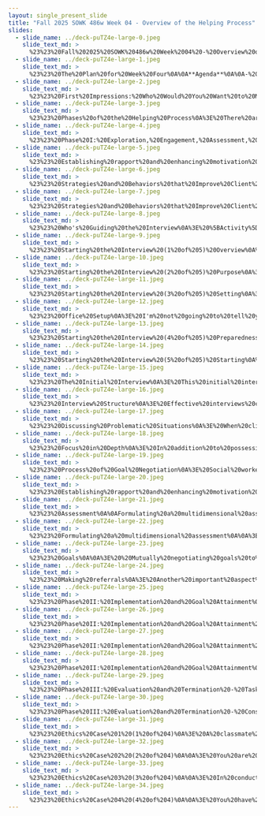 ```yaml
---
layout: single_present_slide
title: "Fall 2025 SOWK 486w Week 04 - Overview of the Helping Process"
slides:
  - slide_name: ../deck-puTZ4e-large-0.jpeg
    slide_text_md: >
      %23%23%20Fall%202025%20SOWK%20486w%20Week%2004%20-%20Overview%20of%20the%20Helping%20Process%0A%0Atitle:%20Fall%202025%20SOWK%20486w%20Week%2004%20-%20Overview%20of%20the%20Helping%20Process%0Adate:%202025-09-12%2012:30:28%0Alocation:%20Heritage%20University%0Atags:%0A%20%20-%20Heritage%20University%0A%20%20-%20BASW%20Program%0A%20%20-%20SOWK%20486w%0Apresentation_video:%20%3E%0A%20%20%22%22%0Adescription:%20%3E%0A%0AWeek%20four%20is%20a%20continuation%20of%20laying%20the%20groundwork%20for%20this%20course.%20It%20is%20focused%20on%20providing%20an%20overview%20of%20the%20helping%20process.%20The%20Hepworth%20et%20al.%20(2023)%20text%20formats%20the%20helping%20process%20into%20three%20phases.%20%0A%0A-%20Phase%201:%20Exploration,%20Engagement,%20Assessment,%20and%20Planning%0A-%20Phase%20II:%20Implementation%20and%20Goal%20Attainment%0A-%20Phase%20III:%20Evaluation%20and%20Termination%0A%0ADuring%20the%20session,%20we%20will%20be%20examining%20an%20overview%20of%20considerations%20we%20should%20have%20in%20each%20of%20the%20phases.%20We%20will%20also%20be%20looking%20at%20how%20we%20set%20the%20environment%20with%20our%20clients%20and%20what%20the%20interviewing%20process%20looks%20like.%20Finally,%20we%20will%20spend%20some%20time%20discussing%20some%20potential%20ethical%20dilemmas.%20The%20agenda%20is:%0A%0A-%20Overview%20of%20the%20three%20phases%20of%20the%20helping%20process%0A-%20Setting%20the%20environment%0A-%20Interviewing%20clients%0A-%20Practice%20with%20ethical%20dilemmas%0A%0AThe%20learning%20objectives%20this%20week%20include:%0A%0A-%20Describe%20the%20three%20phases%20of%20the%20helping%20process%20and%20identify%20key%20tasks%20associated%20with%20each%20phase.%0A-%20Demonstrate%20strategies%20for%20creating%20a%20supportive%20environment%20during%20client%20interviews,%20including%20setting,%20preparedness,%20and%20rapport-building.%0A-%20Practice%20and%20evaluate%20techniques%20for%20starting%20the%20interview,%20engaging%20clients,%20and%20initiating%20assessment.%0A-%20Identify%20behaviors%20and%20communication%20styles%20that%20enhance%20or%20inhibit%20client%20trust%20and%20motivation.%0A-%20Analyze%20ethical%20dilemmas%20using%20professional%20values%20and%20guidelines%20to%20inform%20decision-making%20in%20complex%20situations.%0A%0A
  - slide_name: ../deck-puTZ4e-large-1.jpeg
    slide_text_md: >
      %23%23%20The%20Plan%20for%20Week%20Four%0A%0A**Agenda**%0A%0A-%20Overview%20of%20the%20three%20phases%20of%20the%20helping%20process%0A-%20Setting%20the%20environment%0A-%20Interviewing%20clients%0A-%20Practice%20with%20ethical%20dilemmas%0A%0A**Learning%20Objectives**%0A%0A-%20Describe%20the%20three%20phases%20of%20the%20helping%20process%20and%20identify%20key%20tasks%20associated%20with%20each%20phase.%0A-%20Demonstrate%20strategies%20for%20creating%20a%20supportive%20environment%20during%20client%20interviews,%20including%20setting,%20preparedness,%20and%20rapport-building.%0A-%20Practice%20and%20evaluate%20techniques%20for%20starting%20the%20interview,%20engaging%20clients,%20and%20initiating%20assessment.%0A-%20Identify%20behaviors%20and%20communication%20styles%20that%20enhance%20or%20inhibit%20client%20trust%20and%20motivation.%0A-%20Analyze%20ethical%20dilemmas%20using%20professional%20values%20and%20guidelines%20to%20inform%20decision-making%20in%20complex%20situations.%0A%0A
  - slide_name: ../deck-puTZ4e-large-2.jpeg
    slide_text_md: >
      %23%23%20First%20Impressions:%20Who%20Would%20You%20Want%20to%20Meet%0A%3E%20Making%20a%20good%20impression%20is%20essential.%0A%0A%5BSmall%20Group%20Activity%5D%20Think%20of%20a%20person%20you%20would%20want%20to%20meet%20in%20history.%20Ask%20them%20to%20imagine%20that%20they%20have%20won%20a%20competition%20to%20meet%20and%20interview%20that%20person%20this%20afternoon%20for%20a%20local%20TV%20station.%20Talk%20with%20a%20partner%20about%20the%20following:%0A%0A-%20What%20would%20you%20do%3F%0A-%20What%20would%20you%20wear%3F%0A-%20How%20would%20you%20feel%3F%0A%0A%5BWhole%20Class%20Activity%20-%20Discussion%5D%20Lead%20the%20discussion%20to%20get%20them%20to%20recognize%20they%20would%20make%20an%20effort%20with%20their%20appearance%20and%20their%20behavior%20because%20they%20wanted%20to%20impress%20the%20person.%0A%0ARelate%20this%20to%20making%20a%20good%20impression%20with%20clients%20and%20colleagues.%0A%0A-%20appearance%0A-%20body%20language%0A-%20greeting%0A-%20answering%20a%20query%20/%20helping%20the%20customer%0A-%20housekeeping%20and%20tidiness%0A%0AActivity%20based%20on%20Customer%20Service%20Training%20Helper%20(n.d.).%0A%0A%5BWhole%20Group%20Activity%5D%20Share%20a%20positive%20first%20impression%20that%20you%20had%20of%20somebody%20and%20how%20it%20impacted%20your%20relationship%20with%20them.%0A%0A%3Cdiv%20style%3D%22text-align:%20center%22%20markdown%3D%221%22%3E%0AReference%0A%3C/div%3E%0A%3Cdiv%20style%3D%22margin:%200%200%200%202em;%20text-indent:%20-2em;%22%20markdown%3D%221%22%3E%0A%0ACustomer%20Service%20Training%20Helper%20(n.d.)%20Training%20activity%20good%20impressions.%20%3Chttps://www.customer-service-training-helper.com/training-activity-good-impressions.html%3E%0A%0A%3C/div%3E%0A%0A
  - slide_name: ../deck-puTZ4e-large-3.jpeg
    slide_text_md: >
      %23%23%20Phases%20of%20the%20Helping%20Process%0A%3E%20There%20are%20three%20phases%20outlined%20in%20the%20text%20regarding%20the%20helping%20process.%20This%20semester,%20we%20will%20be%20going%20more%20in-depth%20through%20them%20as%20the%20weeks%20go%20on.%20Today%20is%20intended%20to%20be%20an%20introduction%20to%20the%20overall%20process.%0A%0APhase%20I:%20Exploration,%20Engagement,%20Assessment,%20and%20Planning%0APhase%20II:%20Implementation%20and%20Goal%20Attainment%0APhase%20III:%20Evaluation%20and%20Termination%0A%0A%5BWhole%20Group%20Activity%5D%20Does%20helping%20need%20to%20be%20structured%20in%20a%20systemic%20process%20like%20this%3F%20What%20are%20some%20of%20the%20potential%20benefits%20or%20challenges%20to%20having%20it%20structured%20like%20this%3F%0A%0A(Hepworth%20et%20al.,%202023)%0A%0A
  - slide_name: ../deck-puTZ4e-large-4.jpeg
    slide_text_md: >
      %23%23%20Phase%20I:%20Exploration,%20Engagement,%20Assessment,%20and%20Planning%0A%0A**Exploring%20Clients'%20Problems**%0A%0A%3E%20For%20every%20one%20of%20us,%20first%20impressions%20matter.%20The%20first%20meeting%20with%20a%20client%20is%20important%20and%20we%20should%20attempt%20to%20make%20it%20as%20good%20as%20possible.%20Consider%20the%20activity%20we%20started%20with%20this%20morning%20thinking%20about%20first%20impressions.%0A%0AExplaining%20the%20process%20the,%20the%20services,%20and%20yourself%0A%0A-%20Potential%20clients%20may%20be%20anxious%20about%20the%20prospect%20of%20seeking%20help%20and%20lack%20knowledge%20about%20what%20to%20expect%0A-%20First%20impressions.%0A%0A%5BSmall%20Group%20Activity%5D%20Practice%20what%20you%20might%20say%20at%20your%20practicum.%0A%0A(Hepworth%20et%20al.,%202023)%0A%0A%0A
  - slide_name: ../deck-puTZ4e-large-5.jpeg
    slide_text_md: >
      %23%23%20Establishing%20rapport%20and%20enhancing%20motivation%20-%20Rapport%0A%3E%20Rapport%20is%20one%20of%20the%20most%20critical%20aspects%20of%20the%20client-clinician%20relationship%20and%20is%20highly%20related%20to%20positive%20outcomes.%20This%20rapport%20can%20also%20be%20connected%20to%20a%20client's%20motivation%20and%20willingness%20to%20change.%0A%0A%3E%20%5BPartner%20Group%20Activity%5D%20Talk%20to%20a%20partner%20about%20somebody%20with%20whom%20you%20have%20a%20robust%20rapport.%20Talk%20about%20how%20that%20relationship%20is,%20and%20how%20you%20know%20that%20you%20have%20a%20good%20rapport%20with%20them.%0A%0A%3E%20%5BSmall%20Group%20Activity%5D%20Turn%20your%20partners%20into%20groups%20of%20four,%20and%20discuss%20how%20you%20know%20that%20you%20have%20a%20good%20rapport%20with%20that%20person,%20what%20it%20looks%20like%0A%0A%3E%20%5BWhole%20Class%20Activity%5D%20Brainstorm%20writing%20on%20the%20whiteboard,%20potential%20ways%20of%20developing%20rapport%20with%20clients.%0A%0A(Hepworth%20et%20al.,%202023)%0A%0A
  - slide_name: ../deck-puTZ4e-large-6.jpeg
    slide_text_md: >
      %23%23%20Strategies%20and%20Behaviors%20that%20Improve%20Client%20Trust%20(1%20of%202)%0A%3E%20Leach%20(2015)%20describes%20some%20strategies%20and%20behaviors%20that%20improve%20client%20trust,%20communication,%20and%20rapport.%0A%0A**Maintain**%0A%0A-%20Client%20comfort%0A-%20Confidentiality%20%26%20trust%0A-%20Enthusiasm%0A-%20A%20collaborative%20relationship%0A-%20Interest%20in%20client%20concerns%0A-%20Objectivity%0A-%20Attentiveness%0A-%20Eye%20contact%0A-%20An%20open%20posture%0A%0A**Avoid**%0A%0A-%20Passing%20judgment%0A-%20Jargon%20and%20technical%20language%0A-%20An%20authoritarian%20demeanor%0A-%20Interruptions%0A%0A
  - slide_name: ../deck-puTZ4e-large-7.jpeg
    slide_text_md: >
      %23%23%20Strategies%20and%20Behaviors%20that%20Improve%20Client%20Trust%20(2%20of%202)%0A%3E%20Leach%20goes%20on%20to%20talk%20about%20how%20we%20should%20be%20and%20what%20we%20should%20use.%0A%0A**Be**%0A%0A-%20Dependable%0A-%20Open%20minded%0A-%20Flexible%0A-%20Reassuring%20%26%20supportive%0A-%20Confident%0A-%20Friendly%0A-%20Genuine%0A-%20Warm%0A-%20Sincere%0A-%20Honest%0A-%20Empowering%0A-%20Engaging%20and%20interactive%0A-%20Respectful%20of%20client%20wishes%20and%20needs%0A-%20Sensitive%0A-%20Empathetic%0A-%20Altruistic%0A%0A**Use**%0A%0A-%20Open-ended%20questions%0A-%20Rationales%20for%20procedures,%20treatments,%20and%20decisions%0A%0A%3Cdiv%20style%3D%22text-align:%20center%22%20markdown%3D%221%22%3E%0AReference%0A%3C/div%3E%0A%3Cdiv%20style%3D%22margin:%200%200%200%202em;%20text-indent:%20-2em;%22%20markdown%3D%221%22%3E%0A%0ALeach,%20M.%20J.%20(2005).%20Rapport:%20A%20key%20to%20treatment%20success.%20_Complementary%20Therapies%20in%20Clinical%20Practice,%2011_(4),%20262%E2%80%93265.%20%3Chttps://doi.org/10.1016/j.ctcp.2005.05.005%3E%0A%0A%3C/div%3E%0A%0A
  - slide_name: ../deck-puTZ4e-large-8.jpeg
    slide_text_md: >
      %23%23%20Who's%20Guiding%20the%20Interview%0A%3E%20%5BActivity%5D%20Watch%20the%20video%20clip%20from%20The%20Office:%20Who's%20Leading%20the%20Interview%0A%0A%3E%20%5BWhole%20Class%20Activity%5D%20Who%20was%20leading%20the%20interview%0A%0A%3E%20This%20is%20not%20what%20we%20want%20to%20happen%20in%20our%20session.%0A%0A%0A
  - slide_name: ../deck-puTZ4e-large-9.jpeg
    slide_text_md: >
      %23%23%20Starting%20the%20Interview%20(1%20of%205)%20Overview%0A%3E%20With%20this%20understanding%20of%20the%20importance%20of%20both%20starting%20the%20client/worker%20relationship%20and%20developing%20rapport,%20the%20start%20of%20the%20interview%20is%20where%20this%20begins.%20Kirst-Ashman%20and%20Hull%20(2015)%20describe%20strategies%20we%20should%20be%20using%20as%20we%20start%20an%20interview.%20These%20include:%0A%0A-%20Purpose%0A-%20Setting%0A-%20Preparedness%0A-%20Starting%0A%0A
  - slide_name: ../deck-puTZ4e-large-10.jpeg
    slide_text_md: >
      %23%23%20Starting%20the%20Interview%20(2%20of%205)%20Purpose%0A%3E%20Making%20sure%20that%20we%20are%20clear%20as%20to%20what%20the%20purpose%20is%0A%0ADiscuss%20the%20way%20the%20concept%20of%20an%20interview%20is.%0A%0A-%20The%20primary%20goal%20of%20any%20interview%20is%20effective%20communication%20with%20the%20client.%0A-%20Interviews%20make%20use%20of%20communication%20with%20clients%20to%20solve%20problems,%20encourage%20positive%20change,%20and%20promote%20clients'%20well-being.%0A%0A(Kirst-Ashman%20%26%20Hull,%202015)%0A%0A%0A
  - slide_name: ../deck-puTZ4e-large-11.jpeg
    slide_text_md: >
      %23%23%20Starting%20the%20Interview%20(3%20of%205)%20Setting%0A%3E%20Thinking%20about%20the%20setting%20of%20the%20interview%20is%20also%20essential.%0A%0A-%20**Variety%20of%20Settings**:%20The%20interview%20setting%20can%20occur%20in%20a%20variety%20of%20settings%20depending%20on%20the%20field%20of%20practice%20and%20type%20of%20agency.%20%20%0A-%20**How%20do%20we%20present%20ourselves%3F**%20%0A%09*%20When%20deciding%20how%20to%20dress%20for%20an%20interview,%20it%20is%20important%20to%20remember%20that%20your%20general%20appearance%20will%20make%20an%20impression.%20%0A%09*%20You%20want%20to%20be%20aware%20of%20how%20the%20clients%20react%20to%20how%20you%20dress.%0A-%20**Timeliness**%20Be%20prompt%20so%20that%20the%20client%20sees%20that%20you%20feel%20the%20time%20spent%20with%20them%20is%20crucial.%0A%0A(Kirst-Ashman%20%26%20Hull,%202015)%0A%0A
  - slide_name: ../deck-puTZ4e-large-12.jpeg
    slide_text_md: >
      %23%23%20Office%20Setup%0A%3E%20I'm%20not%20going%20to%20tell%20you%20how%20to%20set%20up%20your%20office...%20I'm%20not%20going%20to%20say%20to%20you,%20%22sit%20behind%20a%20desk!%22%20or%20%22don't%20sit%20behind%20a%20desk.%22%0A%0A%5BWhole%20Group%20Activity%5D%20Discuss%20considerations%20related%20to%20office%20set%20up.%20%0A%0A-%20What%20do%20you%20believe%20is%20important%20to%20think%20about%20when%20you%20evaluate%20your%20meeting%20space%3F%0A-%20What%20is%20important%20to%20think%20about%20when%20you%20are%20evaluating%20your%20meeting%20space%20in%20some%20other%20location%3F%0A%0A%3E%20We%20should%20be%20thinking%20about%20what%20we%20do,%20why%20we%20do%20it,%20and%20how%20we%20do%20it.%20%20Reevaluating%20our%20practice.%0A%0A
  - slide_name: ../deck-puTZ4e-large-13.jpeg
    slide_text_md: >
      %23%23%20Starting%20the%20Interview%20(4%20of%205)%20Preparedness%0A%3E%20To%20make%20a%20positive%20impression,%20we%20should%20be%20prepared%20before%20the%20interview.%0A%0A-%20What%20information%20do%20you%20need%20to%20gather%3F%0A-%20**How%20long%20is%20the%20interview%20time%20frame**%20(i.e.,%20when%20it%20is%20to%20start%20and%20when%20it%20is%20to%20end).%0A-%20**Identify%20the%20purpose**:%20you%20should%20have%20an%20idea%20of%20what%20you%20want%20to%20accomplish%20by%20the%20end%20of%20the%20interview.%0A%0A(Kirst-Ashman%20%26%20Hull,%202015)%0A%0A
  - slide_name: ../deck-puTZ4e-large-14.jpeg
    slide_text_md: >
      %23%23%20Starting%20the%20Interview%20(5%20of%205)%20Starting%0A%3E%20Once%20we%20have%20determined%20the%20purpose,%20setting,%20and%20are%20prepared...%20we%20actually%20have%20to%20start%20the%20interview.%0A%0A-%20Greeting%0A%09*%20Initial%20introductions,%20names%20are%20exchanged%20with%20typical%20pleasantries%20such%20as%20%22It's%20nice%20to%20meet%20you.%22%0A%09*%20Using%20surnames%20is%20a%20good%20idea%20since%20it%20implies%20greater%20respect%0A%09*%20Handshakes%20are%20often%20appropriate%20when%20culturally%20appropriate.%0A%09*%20%5BDiscussion%5D%20Regarding%20surnames%20/%20formal%20language%20(ES)%0A-%20Alleviate%20clients'%20anxiety%20(think%20unknown)%0A%09*%20Alleviating%20the%20client's%20anxiety,%20you%20do%20this%20by%20starting%20where%20the%20client%20is%20or%20putting%20yourself%20in%20the%20client's%20shoes.%0A%09*%20The%20client%20may%20have%20many%20questions%20as%20to%20what%20to%20expect%20from%20the%20interview,%20and%20this%20causes%20anxiety,%20or%20you%20may%20get%20someone%20who%20is%20forced%20to%20see%20you,%20and%20it%20will%20be%20important%20for%20you%20to%20use%20your%20empathy%20skills%20at%20this%20point%20to%20help%20the%20client%20feel%20less%20agitated.%0A%09*%20Portray%20confidence%20and%20competence%0A%0A%3E%20Discuss%20how%20I%20generally%20start%20my%20initial%20contact%0A%0A-%20Beginning%20statement%20of%20purpose%20and%20role.%0A-%20Clearly%20explain%20the%20interview's%20purpose%20to%20the%20client%0A-%20The%20workers'%20role%20to%20the%20client%0A-%20Encouraging%20the%20client%20to%20share%20thoughts%20and%20feelings%20about%20the%20interview%20and%20what's%20being%20said%0A-%20Make%20a%20statement%20about%20the%20usefulness%20of%20the%20intervention%20process%0A%0A(Kirst-Ashman%20%26%20Hull,%202015)%0A%0A%3Cdiv%20style%3D%22text-align:%20center%22%20markdown%3D%221%22%3E%0AReference%0A%3C/div%3E%0A%3Cdiv%20style%3D%22margin:%200%200%200%202em;%20text-indent:%20-2em;%22%20markdown%3D%221%22%3E%0A%0AKirst-Ashman,%20K.%20K.,%20%26%20Hull,%20G.%20H.%20(2015).%20_Understanding%20Generalist%20Practice_%20(7th%20ed.).%20Cengage%20Learning.%20%0A%0A%3C/div%3E%0A%0A
  - slide_name: ../deck-puTZ4e-large-15.jpeg
    slide_text_md: >
      %23%23%20The%20Initial%20Interview%0A%3E%20This%20initial%20interview%20introduction%20could%20be%20used%20to%20present%20for%20your%20role-play%20video%20(along%20with%20some%20further%20questions%20related%20to%20an%20assessment).%0A%0A%5BWhole%20Class%20Activity%5D%20Demonstrate%20the%20initial%20interview%20process%0A%0A-%20Beginning%20statement%20of%20purpose%20and%20role.%0A-%20Clearly%20explain%20the%20interview's%20purpose%20to%20the%20client%0A-%20Describe%20the%20worker's%20role%20to%20the%20client%0A-%20Encouraging%20the%20client%20to%20share%20thoughts%20and%20feelings%20about%20the%20interview%20and%20what's%20being%20said%0A-%20Make%20a%20statement%20about%20the%20usefulness%20of%20the%20intervention%20process%0A%0A%5BSmall%20Group%20Activity%5D%20Working%20with%20partners,%20practice%20doing%20this%20initial%20part%20of%20the%20interview.%0A%0A%5BWhole%20Class%20Activity%5D%20Have%20one%20or%20two%20volunteers%20come%20and%20do%20the%20initial%20part%20as%20well.%0A%0A
  - slide_name: ../deck-puTZ4e-large-16.jpeg
    slide_text_md: >
      %23%23%20Interview%20Structure%0A%3E%20Effective%20interviews%20conform%20to%20a%20general%20structure,%20share%20specific%20properties,%20and%20reflect%20the%20interviewer%E2%80%99s%20use%20of%20basic%20skills.%0A%0A-%20**Rapport**%20with%20clients%20fosters%20open%20and%20free%20communication,%20which%20is%20the%20hallmark%20of%20compelling%20interviews.%0A-%20**Starting%20with%20client%20motivation**%20aids%20social%20workers%20in%20establishing%20and%20sustaining%20rapport%20and%20in%20maintaining%20psychological%20contact%20with%20clients.%0A-%20When%20ethnic%20minority%20and%20immigrant%20clients%20have%20virtually%20no%20command%20of%20the%20English%20language,%20effective%20communication%20requires%20the%20**use%20of%20an%20interpreter**%20of%20the%20same%20ethnicity%20as%20the%20client,%20so%20that%20the%20social%20worker%20and%20client%20bridge%20both%20cultural%20value%20differences%20and%20language%20differences.%0A%0A(Hepworth%20et%20al.,%202023)%0A%0A
  - slide_name: ../deck-puTZ4e-large-17.jpeg
    slide_text_md: >
      %23%23%20Discussing%20Problematic%20Situations%0A%3E%20When%20clients%20indicate%20that%20they%20are%20ready%20to%20discuss%20their%20problematic%20situations,%20it%20is%20appropriate%20to%20begin%20the%20process%20of%20exploring%20their%20concerns.%0A%0A-%20Before%20exploring%20problems,%20it%20is%20important%20to%20**determine%20clients%E2%80%99%20expectations**...%0A-%20**Cultural%20Differences**:%20can%20vary%20considerably%20and%20are%20influenced%20by%20socioeconomic%20level,%20cultural%20background,%20level%20of%20sophistication,%20and%20previous%20experience%20with%20helping%20professionals.%0A-%20During%20the%20exploration%20process,%20the%20social%20worker%20**assesses%20the%20significance%20of%20information**%20revealed%20as%20the%20client%20discusses%20problems%20and%20interacts%20with%20the%20social%20worker,%20group%20members,%20or%20significant%20others.%0A%0A(Hepworth%20et%20al.,%202023)%0A%0A
  - slide_name: ../deck-puTZ4e-large-18.jpeg
    slide_text_md: >
      %23%23%20Focus%20in%20Depth%0A%3E%20In%20addition%20to%20possessing%20discrete%20skills%20needed%20to%20elicit%20detailed%20information,%20social%20workers%20must%20be%20able%20to%20maintain%20the%20focus%20on%20problems%20until%20they%20have%20elicited%20comprehensive%20information.%0A%0A-%20**Outlines**%20that%20list%20essential%20questions%20to%20be%20answered%20for%20a%20given%20situation%20or%20problem%20can%20prove%20extremely%20helpful%20to%20beginning%20social%20workers.%0A-%20During%20the%20process%20of%20exploration,%20social%20workers%20must%20be%20keenly%20sensitive%20to%20clients%E2%80%99%20**moment-to-moment%20emotional%20reactions**%20and%20to%20the%20part%20that%20emotional%20patterns%20play%20in%20their%20difficulties.%0A-%20Because%20_thought%20patterns,%20beliefs,%20and%20attitudes_%20are%20powerful%20determinants%20of%20behavior,%20it%20is%20vital%20to%20explore%20**clients%E2%80%99%20opinions%20and%20interpretations**%20of%20those%20circumstances%20and%20events%20deemed%20salient%20to%20their%20difficulties.%0A-%20Because%20of%20the%20prevalence%20and%20magnitude%20of%20problems%20associated%20with%20**substance%20abuse,%20violence,%20and%20sexual%20abuse**%20in%20society,%20the%20possibility%20that%20these%20problems%20contribute%20to%20or%20represent%20the%20primary%20source%20of%20clients%E2%80%99%20difficulties%20should%20be%20routinely%20explored.%0A%0A(Hepworth%20et%20al.,%202023)%0A%0A
  - slide_name: ../deck-puTZ4e-large-19.jpeg
    slide_text_md: >
      %23%23%20Process%20of%20Goal%20Negotiation%0A%3E%20Social%20workers%20introduce%20the%20process%20of%20goal%20negotiation%20by%20explaining%20the%20rationale%20for%20formulating%20the%20goals.%0A%0A-%20**Ending%20the%20interview%20process**%20During%20the%20final%20portion%20of%20the%20interview%20process,%20social%20workers%20should%20suggest%20the%20length%20and%20frequency%20of%20sessions,%20who%20will%20participate%20in%20them,%20the%20means%20of%20accomplishing%20goals,%20the%20duration%20of%20the%20helping%20period,%20fees,%20and%20other%20relevant%20matters.%0A-%20**Continued%20use%20of%20interviewing%20skills**:%20During%20Phase%20II%20of%20the%20helping%20process,%20interviewing%20skills%20are%20used%20to%20help%20clients%20accomplish%20their%20goals.%0A%0A(Hepworth%20et%20al.,%202023)%0A%0A
  - slide_name: ../deck-puTZ4e-large-20.jpeg
    slide_text_md: >
      %23%23%20Establishing%20rapport%20and%20enhancing%20motivation%20-%20Other%0A%3E%20Along%20with%20rapport,%20there%20are%20other%20important%20factors%20that%20we%20need%20to%20consider%20as%20we%20think%20about%20the%20clinician's%20goal%20of%20establishing%20rapport%20and%20enhancing%20motivation.%0A%0A*%20Strengths-based%20approach%0A%20%20%20%20-%20%5BWhole%20Class%20Activity%5D%20Discuss%20what%20a%20strengths-based%20approach%20is.%0A%20%20%20%20-%20Discuss%20functional%20strengths%20vs.%20strengths%0A%20%20%20%20-%20Assists%20in%20both%20establishing%20rapport%20and%20enhancing%20motivation.%0A*%20Stages%20of%20change%0A%20%20%20%20-%20especially%20pre-contemplation%20and%20contemplation%0A%0A(Hepworth%20et%20al.,%202023)%0A%0A
  - slide_name: ../deck-puTZ4e-large-21.jpeg
    slide_text_md: >
      %23%23%20Assessment%0A%0AFormulating%20a%20multidimensional%20assessment%20of%20the%20problem,%20identifying%20systems%20that%20play%20a%20significant%20role%20in%20the%20difficulties,%20and%20identifying%20relevant%20resources%20that%20can%20be%20tapped%20or%20must%20be%20developed%0A%0A%3E%20%22Exploration%20begins%20by%20attending%20to%20the%20emotional%20states%20and%20immediate%20concerns%20manifested%20by%20the%20client.%20Gradually,%20the%20social%20worker%20broadens%20the%20exploration%20to%20encompass%20relevant%20systems%20(individual,%20interpersonal,%20and%20environmental)%20and%20explores%20the%20most%20critical%20aspects%20of%20the%20problem%20in%20depth.%22%20(Hepworth%20et%20al.,%202023,%20p.%2040)%0A%0A
  - slide_name: ../deck-puTZ4e-large-22.jpeg
    slide_text_md: >
      %23%23%20Formulating%20a%20multidimensional%20assessment%0A%0A%3E%20Formulating%20a%20multidimensional%20assessment%20of%20the%20problem,%20identifying%20systems%20that%20play%20a%20significant%20role%20in%20the%20difficulties,%20and%20identifying%20relevant%20resources%20that%20can%20be%20tapped%20or%20must%20be%20developed%0A%0A%3E%20Social%20workers%20end%20up%20taking%20moment-by-moment%20assessments%20of%20a%20client%E2%80%A6%0A%0A-%20Behavior%0A-%20Thoughts%0A-%20Beliefs%0A-%20Emotions%0A-%20Information%20revealed%20(during%20an%20interview)%0A%0A(Hepworth%20et%20al.,%202023)%0A%0A
  - slide_name: ../deck-puTZ4e-large-23.jpeg
    slide_text_md: >
      %23%23%20Goals%0A%0A%3E%20%20Mutually%20negotiating%20goals%20to%20be%20accomplished%20in%20remedying%20or%20alleviating%20problems%20and%20formulating%20a%20contract%0A%0A-%20Formulating%20a%20contract%0A-%20Solution-focused%20approach%0A%0A%5BWhole%20Group%20Activity%5D%20Relate%20to%20experience%0A%0A-%20My%20view%20of%20solution-focused%20brief%20therapy%0A-%20Discussion%20week%20two%0A%0A(Hepworth%20et%20al.,%202023)%0A%0A
  - slide_name: ../deck-puTZ4e-large-24.jpeg
    slide_text_md: >
      %23%23%20Making%20referrals%0A%3E%20Another%20important%20aspect%20of%20the%20first%20phase%20of%20the%20helping%20process%20is%20that%20of%20making%20referrals.%0A%0A%22Linking%20clients%20to%20other%20resource%20systems%20requires%20careful%20handling%20if%20clients%20are%20to%20follow%20through%20in%20seeking%20and%20obtaining%20essential%20resources.%22%0A%0A(Hepworth%20et%20al.,%202023)%0A%0A
  - slide_name: ../deck-puTZ4e-large-25.jpeg
    slide_text_md: >
      %23%23%20Phase%20II:%20Implementation%20and%20Goal%20Attainment%0A%3E%20implementation%20and%20goal%20attainment%20are%20the%20second%20phase%20of%20the%20helping%20process.%0A%0A(Hepworth%20et%20al.,%202023)%0A%0A
  - slide_name: ../deck-puTZ4e-large-26.jpeg
    slide_text_md: >
      %23%23%20Phase%20II:%20Implementation%20and%20Goal%20Attainment%20(1%20of%202)%0A%3E%20There%20are%20several%20goals%20and%20tasks%20that%20a%20clinician%20must%20accomplish%20during%20the%20implementation%20and%20goal%20attainment%20phase.%20These%20include...%0A%0A1.%20Prioritize%20goals%20into%20general%20and%20specific%20tasks%0A2.%20Select%20and%20implement%20interventions%0A3.%20Plan%20task%20implementation,%20enhancing%20self-efficacy%0A4.%20Maintain%20focus%20within%20sessions%0A%0A(Hepworth%20et%20al.,%202023)%0A%0A
  - slide_name: ../deck-puTZ4e-large-27.jpeg
    slide_text_md: >
      %23%23%20Phase%20II:%20Implementation%20and%20Goal%20Attainment%20(2%20of%202)%0A%0A5.%20Maintain%20continuity%20between%20sessions%0A6.%20Monitor%20progress%0A7.%20Identify%20and%20address%20barriers%20to%20change%0A8.%20Employ%20appropriate%20self-disclosure%20and%20assertiveness%20to%20facilitate%20change%0A%0A(Hepworth%20et%20al.,%202023)%0A%0A
  - slide_name: ../deck-puTZ4e-large-28.jpeg
    slide_text_md: >
      %23%23%20Phase%20II:%20Implementation%20and%20Goal%20Attainment%0A%3E%20several%20factors%20need%20to%20be%20evaluated%20as%20a%20part%20of%20the%20implementation%20and%20goal%20attainment%20phase.%20These%20include%0A%0A*%20__Enhancing%20self-efficacy__:%20%22an%20expectation%20or%20belief%20that%20one%20can%20accomplish%20tasks%20or%20perform%20behaviors%20associated%20with%20specified%20goals%22%0A*%20Monitoring%20progress%0A%20%20%20%20-%20We%20monitor%20for%20progress%20because...%0A%20%20%20%20-%20To%20evaluate%20the%20effectiveness%20of%20change%20in%20strategies%20and%20interventions%0A%20%20%20%20-%20To%20guide%20efforts%20toward%20goal%20attainment%0A%20%20%20%20-%20To%20keep%20abreast%20of%20the%20client%E2%80%99s%20progress%20or%20lack%20of%20progress%0A%20%20%20%20-%20To%20concentrate%20on%20goal%20attainment%20and%20evaluate%20progress%0A*%20Barriers%20to%20goal%20attainment%0A%20%20%20%20-%20Can%20be%20micro,%20mezzo,%20and%20macro%0A*%20Relational%20reactions%0A%20%20%20%20-%20Trigger%20(both%20client%20and%20clinician)%0A%20%20%20%20-%20Transference%0A%20%20%20%20-%20Counter-transference%0A*%20Enhancing%20clients'%20self-awareness%0A%20%20%20%20-%20Use%20of%20therapeutic%20techniques%20(empathetic%20responses)%0A%20%20%20%20-%20Difference%20between%20additive%20empathetic%20response%20(interpretation,%20confronting)%20and%20reciprocal%20empathetic%20response%20(i.e.,%20restating,%20rephrasing,%20summarizing)%0A*%20Use%20of%20self%0A%20%20%20%20-%20Genuineness%20(basic%20skills%20along%20with%20empathy%20and%20warmth)%0A%20%20%20%20-%20Assertive%20about%20boundaries%0A%20%20%20%20-%20Self-disclosure%0A%20%20%20%20%20%20%20%20+%20simple,%20not%20detailed,%20purposeful%0A%0A(Hepworth%20et%20al.,%202023)%0A%0A
  - slide_name: ../deck-puTZ4e-large-29.jpeg
    slide_text_md: >
      %23%23%20Phase%20III:%20Evaluation%20and%20Termination%20-%20Tasks%0A%0A1.%20Assessing%20when%20client%20goals%20have%20been%20satisfactorily%20attained%0A2.%20Helping%20the%20client%20develop%20strategies%20that%20maintain%20change%20and%20continue%20growth%20following%20the%20termination%0A3.%20Successfully%20terminating%20the%20helping%20relationship%0A%0A(Hepworth%20et%20al.,%202023)%0A%0A
  - slide_name: ../deck-puTZ4e-large-30.jpeg
    slide_text_md: >
      %23%23%20Phase%20III:%20Evaluation%20and%20Termination%20-%20Considerations%0A%0A-%20Successfully%20terminating%20the%20helping%20relationship%20(difficulty%20of%20returning%20to%20an%20environment)%0A-%20Planning%20change%20maintenance%20strategies%20%0A-%20Importance%20of%20following%20up%0A%0A(Hepworth%20et%20al.,%202023)%0A%0A
  - slide_name: ../deck-puTZ4e-large-31.jpeg
    slide_text_md: >
      %23%23%20Ethics%20Case%201%20(1%20of%204)%0A%3E%20A%20classmate%20has%20told%20you%20that%20they%20are%20Googling%20clients%20from%20their%20field%20agency%20as%20well%20as%20looking%20them%20up%20on%20Facebook.%20They%20state%20that%20the%20information%20is%20public,%20so%20there%20is%20no%20confidentiality%20involved,%20and%20the%20more%20they%20learn%20about%20them%20the%20better%20they%20can%20help%20them.%20In%20your%20own%20placement,%20workers%20send%20Snapchat%20messages%20to%20each%20other%20of%20the%20wacky%20ways%20clients%20dress%20and%20behave.%20They%20say%20it%20builds%20camaraderie%20in%20the%20team%20and%20is%20harmless%20since%20the%20photos%20and%20comments%20go%20away%20after%20only%20a%20few%20seconds.%0A%0AConsider:%0A-%20What%20conflicting%20principles%20and%20values%20are%20in%20play%20in%20the%20case%3F%0A-%20What%20are%20the%20pros%20and%20cons%20of%20the%20various%20courses%20of%20action%3F%0A-%20What%20guidelines%20are%20applicable%20in%20resolving%20this%20dilemma%3F%0A-%20What%20resources%20could%20you%20consult%20to%20help%20you%20decide%20on%20an%20ethical%20course%20of%20action%3F%0A%0A%5BSmall%20Group%20Activity%5D%20Discuss%20ethics%20case%20study%0A%5BWhole%20Group%20Activity%5D%20Debrief%20activity%0A%0A(Hepworth%20et%20al.,%202023,%20p.%2075)%0A%0A%0A
  - slide_name: ../deck-puTZ4e-large-32.jpeg
    slide_text_md: >
      %23%23%20Ethics%20Case%202%20(2%20of%204)%0A%0A%3E%20You%20are%20forming%20a%20youth%20group%20in%20a%20state%20correctional%20facility.%20From%20past%20experience,%20you%20know%20that%20members%20sometimes%20make%20references%20in%20the%20group%20to%20previous%20offenses%20that%20they%20have%20committed%20without%20being%20apprehended.%20You%20also%20know%20that%20they%20may%20talk%20about%20indiscretions%20or%20misdemeanors%20they%20(or%20others)%20may%20have%20committed%20or%20plan%20to%20commit%20within%20the%20institution,%20such%20as%20smoking%20marijuana,%20engaging%20in%20sexual%20encounters,%20receiving%20contraband%20from%20visitors,%20or%20stealing%20supplies%20or%20property%20from%20peers%20or%20staff.%20Are%20you%20required%20to%20share%20all%20the%20information%20you%20learn%20in%20the%20group%3F%20How%20can%20you%20encourage%20trust%20and%20sharing%20if%20there%20are%20limits%20to%20confidentiality%3F%0A%0AConsider:%0A-%20What%20conflicting%20principles%20and%20values%20are%20in%20play%20in%20the%20case%3F%0A-%20What%20are%20the%20pros%20and%20cons%20of%20the%20various%20courses%20of%20action%3F%0A-%20What%20guidelines%20are%20applicable%20in%20resolving%20this%20dilemma%3F%0A-%20What%20resources%20could%20you%20consult%20to%20help%20you%20decide%20on%20an%20ethical%20course%20of%20action%3F%0A%0A%5BSmall%20Group%20Activity%5D%20Discuss%20the%20ethics%20case%20study%0A%5BWhole%20Group%20Activity%5D%20Debrief%20activity%0A%0A(Hepworth%20et%20al.,%202023,%20p.%2075)%0A%0A
  - slide_name: ../deck-puTZ4e-large-33.jpeg
    slide_text_md: >
      %23%23%20Ethics%20Case%203%20(3%20of%204)%0A%0A%3E%20In%20conducting%20an%20intake%20interview%20with%20a%20young%20woman%20in%20a%20family%20agency,%20you%20observe%20that%20both%20of%20her%20young%20children%20are%20withdrawn%20and%20listless.%20Throughout%20the%20interview,%20the%20client%20seems%20defensive,%20suspicious,%20and%20appears%20ambivalent%20about%20having%20come%20for%20the%20interview.%20At%20one%20point,%20she%20states%20that%20she%20feels%20overwhelmed%20with%20her%20parenting%20responsibilities%20and%20is%20having%20difficulty%20in%20coping%20with%20her%20children.%20She%20also%20alludes%20to%20her%20fear%20that%20she%20may%20hurt%20them%20but%20then%20abruptly%20changes%20the%20subject.%20As%20you%20encourage%20her%20to%20return%20to%20the%20discussion%20of%20her%20problems%20with%20the%20children,%20your%20client%20says%20that%20she%20has%20changed%20her%20mind%20about%20wanting%20help,%20takes%20her%20children%20in%20hand,%20and%20hastily%20leaves%20the%20office.%0A%0AConsider:%0A-%20What%20conflicting%20principles%20and%20values%20are%20in%20play%20in%20the%20case%3F%0A-%20What%20are%20the%20pros%20and%20cons%20of%20the%20various%20courses%20of%20action%3F%0A-%20What%20guidelines%20are%20applicable%20in%20resolving%20this%20dilemma%3F%0A-%20What%20resources%20could%20you%20consult%20to%20help%20you%20decide%20on%20an%20ethical%20course%20of%20action%3F%0A%0A%5BSmall%20Group%20Activity%5D%20Discuss%20the%20ethics%20case%20study%0A%5BWhole%20Group%20Activity%5D%20Debrief%20activity%0A%0A(Hepworth%20et%20al.,%202023,%20p.%2075)%0A%0A%0A
  - slide_name: ../deck-puTZ4e-large-34.jpeg
    slide_text_md: >
      %23%23%20Ethics%20Case%204%20(4%20of%204)%0A%0A%3E%20You%20have%20been%20working%20in%20a%20mental%20health%20agency%20with%20a%20middle-aged%20male%20who%20has%20a%20history,%20when%20angered,%20of%20becoming%20violent%20and%20physically%20abusive.%20He%20has%20been%20under%20extreme%20psychological%20pressure%20lately%20because%20of%20increased%20expectations%20at%20work.%20In%20an%20interview%20today,%20he%20is%20extremely%20angry,%20clenching%20his%20fists%20as%20he%20tells%20you%20that%20his%20boss%20is%20giving%20him%20a%20hard%20time,%20singling%20him%20out%20for%20criticism,%20and%20threatening%20that%20he%20will%20lose%20his%20job.%20%E2%80%9CIf%20that%20happens,%E2%80%9D%20he%20says,%20%E2%80%9Cthey%E2%80%99ll%20be%20sorry.%E2%80%9D%0A%0AConsider:%0A-%20What%20conflicting%20principles%20and%20values%20are%20in%20play%20in%20the%20case%3F%0A-%20What%20are%20the%20pros%20and%20cons%20of%20the%20various%20courses%20of%20action%3F%0A-%20What%20guidelines%20are%20applicable%20in%20resolving%20this%20dilemma%3F%0A-%20What%20resources%20could%20you%20consult%20to%20help%20you%20decide%20on%20an%20ethical%20course%20of%20action%3F%0A%0A%5BSmall%20Group%20Activity%5D%20Discuss%20the%20ethics%20case%20study%0A%5BWhole%20Group%20Activity%5D%20Debrief%20activity%0A%0A(Hepworth%20et%20al.,%202023,%20p.%2075)%0A
---
```

